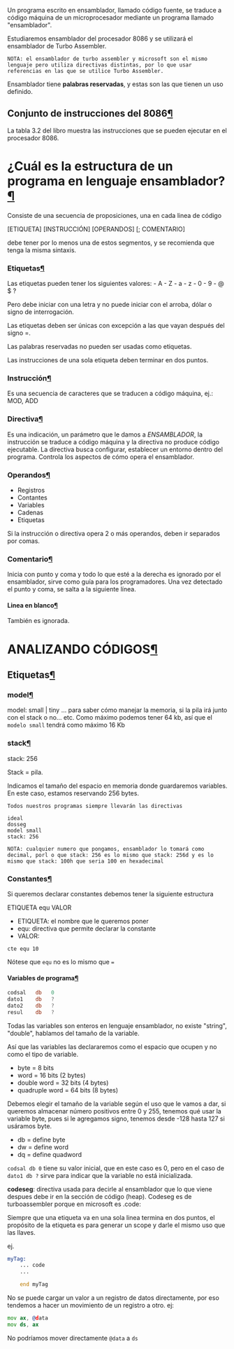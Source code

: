 Un programa escrito en ensamblador, llamado código fuente, se traduce a código máquina de un microprocesador mediante un programa llamado "ensamblador".

Estudiaremos ensamblador del procesador 8086 y se utilizará el ensamblador de Turbo Assembler.

`NOTA: el ensamblador de turbo assembler y microsoft son el mismo lenguaje pero utiliza directivas distintas, por lo que usar referencias en las que se utilice Turbo Assembler.`

Ensamblador tiene **palabras reservadas**, y estas son las que tienen un uso definido.

## Conjunto de instrucciones del 8086[¶](https://daniel-baf.github.io/url-notas/Apuntes/6-ciclo/microprogramacion/2023-09-05-Programas-en-ensamblador/#conjunto-de-instrucciones-del-8086 "Permanent link")

La tabla 3.2 del libro muestra las instrucciones que se pueden ejecutar en el procesador 8086.

# ¿Cuál es la estructura de un programa en lenguaje ensamblador?[¶](https://daniel-baf.github.io/url-notas/Apuntes/6-ciclo/microprogramacion/2023-09-05-Programas-en-ensamblador/#cual-es-la-estructura-de-un-programa-en-lenguaje-ensamblador "Permanent link")

Consiste de una secuencia de proposiciones, una en cada linea de código

[ETIQUETA] [INSTRUCCIÓN] [OPERANDOS] [; COMENTARIO]

debe tener por lo menos una de estos segmentos, y se recomienda que tenga la misma sintaxis.

### Etiquetas[¶](https://daniel-baf.github.io/url-notas/Apuntes/6-ciclo/microprogramacion/2023-09-05-Programas-en-ensamblador/#etiquetas "Permanent link")

Las etiquetas pueden tener los siguientes valores: - A - Z - a - z - 0 - 9 - @ $ ?

Pero debe iniciar con una letra y no puede iniciar con el arroba, dólar o signo de interrogación.

Las etiquetas deben ser únicas con excepción a las que vayan después del signo =.

Las palabras reservadas no pueden ser usadas como etiquetas.

Las instrucciones de una sola etiqueta deben terminar en dos puntos.

### Instrucción[¶](https://daniel-baf.github.io/url-notas/Apuntes/6-ciclo/microprogramacion/2023-09-05-Programas-en-ensamblador/#instruccion "Permanent link")

Es una secuencia de caracteres que se traducen a código máquina, ej.: MOD, ADD

### Directiva[¶](https://daniel-baf.github.io/url-notas/Apuntes/6-ciclo/microprogramacion/2023-09-05-Programas-en-ensamblador/#directiva "Permanent link")

Es una indicación, un parámetro que le damos a _ENSAMBLADOR_, la instrucción se traduce a código máquina y la directiva no produce código ejecutable. La directiva busca configurar, establecer un entorno dentro del programa. Controla los aspectos de cómo opera el ensamblador.

### Operandos[¶](https://daniel-baf.github.io/url-notas/Apuntes/6-ciclo/microprogramacion/2023-09-05-Programas-en-ensamblador/#operandos "Permanent link")

- Registros
- Contantes
- Variables
- Cadenas
- Etiquetas

Si la instrucción o directiva opera 2 o más operandos, deben ir separados por comas.

### Comentario[¶](https://daniel-baf.github.io/url-notas/Apuntes/6-ciclo/microprogramacion/2023-09-05-Programas-en-ensamblador/#comentario "Permanent link")

Inicia con punto y coma y todo lo que esté a la derecha es ignorado por el ensamblador, sirve como guía para los programadores. Una vez detectado el punto y coma, se salta a la siguiente línea.

#### Linea en blanco[¶](https://daniel-baf.github.io/url-notas/Apuntes/6-ciclo/microprogramacion/2023-09-05-Programas-en-ensamblador/#linea-en-blanco "Permanent link")

También es ignorada.

# ANALIZANDO CÓDIGOS[¶](https://daniel-baf.github.io/url-notas/Apuntes/6-ciclo/microprogramacion/2023-09-05-Programas-en-ensamblador/#analizando-codigos "Permanent link")

## Etiquetas[¶](https://daniel-baf.github.io/url-notas/Apuntes/6-ciclo/microprogramacion/2023-09-05-Programas-en-ensamblador/#etiquetas_1 "Permanent link")

### model[¶](https://daniel-baf.github.io/url-notas/Apuntes/6-ciclo/microprogramacion/2023-09-05-Programas-en-ensamblador/#model "Permanent link")

model: small | tiny ... para saber cómo manejar la memoria, si la pila irá junto con el stack o no... etc. Como máximo podemos tener 64 kb, así que el `modelo small` tendrá como máximo 16 Kb

### stack[¶](https://daniel-baf.github.io/url-notas/Apuntes/6-ciclo/microprogramacion/2023-09-05-Programas-en-ensamblador/#stack "Permanent link")

stack: 256

Stack = pila.

Indicamos el tamaño del espacio en memoria donde guardaremos variables. En este caso, estamos reservando 256 bytes.

```
Todos nuestros programas siempre llevarán las directivas

ideal
dosseg
model small
stack: 256
```

`NOTA: cualquier numero que pongamos, ensamblador lo tomará como decimal, porl o que stack: 256 es lo mismo que stack: 256d y es lo mismo que stack: 100h que seria 100 en hexadecimal`

### Constantes[¶](https://daniel-baf.github.io/url-notas/Apuntes/6-ciclo/microprogramacion/2023-09-05-Programas-en-ensamblador/#constantes "Permanent link")

Si queremos declarar constantes debemos tener la siguiente estructura

ETIQUETA equ VALOR

- ETIQUETA: el nombre que le queremos poner
- equ: directiva que permite declarar la constante
- VALOR:

```assembly
cte equ 10
```

Nótese que `equ` no es lo mismo que `=`

#### Variables de programa[¶](https://daniel-baf.github.io/url-notas/Apuntes/6-ciclo/microprogramacion/2023-09-05-Programas-en-ensamblador/#variables-de-programa "Permanent link")

```asm
codsal   db   0
dato1    db   ?
dato2    db   ?
resul    db   ?
```

Todas las variables son enteros en lenguaje ensamblador, no existe "string", "double", hablamos del tamaño de la variable.

Así que las variables las declararemos como el espacio que ocupen y no como el tipo de variable.

- byte = 8 bits
- word = 16 bits (2 bytes)
- double word = 32 bits (4 bytes)
- quadruple word = 64 bits (8 bytes)

Debemos elegir el tamaño de la variable según el uso que le vamos a dar, si queremos almacenar número positivos entre 0 y 255, tenemos qué usar la variable byte, pues si le agregamos signo, tenemos desde -128 hasta 127 si usáramos byte.

- db = define byte
- dw = define word
- dq = define quadword

`codsal db 0` tiene su valor inicial, que en este caso es 0, pero en el caso de `dato1 db ?` sirve para indicar que la variable no está inicializada.

**codeseg**: directiva usada para decirle al ensamblador que lo que viene despues debe ir en la sección de código (heap). Codeseg es de turboassembler porque en microsoft es .code:

Siempre que una etiqueta va en una sola linea termina en dos puntos, el propósito de la etiqueta es para generar un scope y darle el mismo uso que las llaves.

ej.

```asm
myTag:
    ... code
    ...

    end myTag
```

No se puede cargar un valor a un registro de datos directamente, por eso tendemos a hacer un movimiento de un registro a otro. ej:

```asm
mov ax, @data
mov ds, ax
```

No podríamos mover directamente `@data` a `ds`